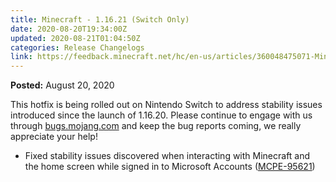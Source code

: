 ```yaml
---
title: Minecraft - 1.16.21 (Switch Only)
date: 2020-08-20T19:34:00Z
updated: 2020-08-21T01:04:50Z
categories: Release Changelogs
link: https://feedback.minecraft.net/hc/en-us/articles/360048475071-Minecraft-1-16-21-Switch-Only-
---
```


**Posted:** August 20, 2020

This hotfix is being rolled out on Nintendo Switch to address stability issues introduced since the launch of 1.16.20. Please continue to engage with us through [bugs.mojang.com](https://bugs.mojang.com/) and keep the bug reports coming, we really appreciate your help!

-   Fixed stability issues discovered when interacting with Minecraft and the home screen while signed in to Microsoft Accounts ([MCPE-95621](https://bugs.mojang.com/browse/MCPE-95621))
